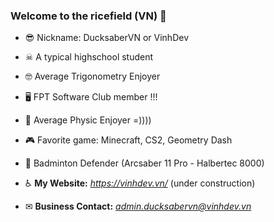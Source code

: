 






### Welcome to the ricefield (VN) 👋
- 😎 Nickname: DucksaberVN or VinhDev
- ☠ A typical highschool student
- 🤓 Average Trigonometry Enjoyer
- 🖥 FPT Software Club member !!!
- 🍎 Average Physic Enjoyer =))))
- 🎮 Favorite game: Minecraft, CS2, Geometry Dash
- 🏸 Badminton Defender (Arcsaber 11 Pro - Halbertec 8000)                       





- ♿ __My Website:__ *https://vinhdev.vn/* (under construction)
- ✉ __Business Contact:__ *admin.ducksabervn@vinhdev.vn*









